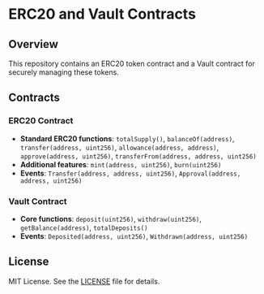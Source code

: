 # ERC20 and Vault Contracts

## Overview

This repository contains an ERC20 token contract and a Vault contract for securely managing these tokens.

## Contracts

### ERC20 Contract

- **Standard ERC20 functions**: `totalSupply()`, `balanceOf(address)`, `transfer(address, uint256)`, `allowance(address, address)`, `approve(address, uint256)`, `transferFrom(address, address, uint256)`
- **Additional features**: `mint(address, uint256)`, `burn(uint256)`
- **Events**: `Transfer(address, address, uint256)`, `Approval(address, address, uint256)`

### Vault Contract

- **Core functions**: `deposit(uint256)`, `withdraw(uint256)`, `getBalance(address)`, `totalDeposits()`
- **Events**: `Deposited(address, uint256)`, `Withdrawn(address, uint256)`


## License

MIT License. See the [LICENSE](LICENSE) file for details.
